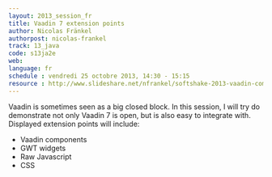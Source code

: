 ```yaml
---
layout: 2013_session_fr
title: Vaadin 7 extension points
author: Nicolas Fränkel
authorpost: nicolas-frankel
track: 13_java
code: s13ja2e
web: 
language: fr
schedule : vendredi 25 octobre 2013, 14:30 - 15:15
resource : http://www.slideshare.net/nfrankel/softshake-2013-vaadin-componentization
---
```


Vaadin is sometimes seen as a big closed block. In this session, I will try do demonstrate not only Vaadin 7 is open, but is also easy to integrate with. Displayed extension points will include:
- Vaadin components
- GWT widgets
- Raw Javascript
- CSS
